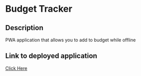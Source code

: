 # Budget Tracker

## Description

PWA application that allows you to add to budget while offline

## Link to deployed application

[Click Here](https://guarded-peak-38694.herokuapp.com/)